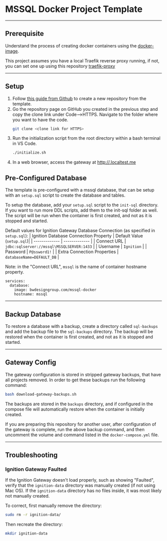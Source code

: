 # MSSQL Docker Project Template

___

## Prerequisite

Understand the process of creating docker containers using the [docker-image](https://github.com/design-group/ignition-docker).

This project assumes you have a local Traefik reverse proxy running, if not, you can set one up using this repository [traefik-proxy](https://github.com/design-group/traefik-proxy)

___

## Setup

1. Follow [this guide from Github](https://docs.github.com/en/repositories/creating-and-managing-repositories/creating-a-repository-from-a-template) to create a new repository from the template.
1.  Go the repository page on GitHub you created in the previous step and copy the clone link under Code-->HTTPS. Navigate to the  folder where you want to have the code.
    ```sh
    git clone <clone link for HTTPS>
    ```
1. Run the initialization script from the root directory within a bash terminal in VS Code.
    ```sh
    ./initialize.sh
    ```
1.  In a web browser, access the gateway at [http://<project-name>.localtest.me](http://<project-name>.localtest.me)

## Pre-Configured Database

The template is pre-configured with a mssql database, that can be setup with an `setup.sql` script to create the database and tables.

To setup the database, add your `setup.sql` script to the `init-sql` directory. If you want to run more DDL scripts, add them to the init-sql folder as well. The script will be run when the container is first created, and not as it is stopped and started.

Default values for Ignition Gateway Database Connection (as specified in `setup.sql`):
| Ignition Database Connection Property | Default Value (`setup.sql`)|
| ------------- | ------------- |
| Connect URL | `jdbc:sqlserver://mssql\MSSQLSERVER:1433`  |
| Username  | `Ignition`  |
| Password  | `P@ssword1!`  |
| Extra Connection Properties  | `databaseName=DEFAULT_DB`  |

Note: in the "Connect URL", `mssql` is the name of container hostname property.

```
services:
  database:
    image: bwdesigngroup.com/mssql-docker
    hostname: mssql
```
___

## Backup Database

To restore a database with a backup, create a directory called `sql-backups` and add the backup file to the `sql-backups` directory. The backup will be restored when the container is first created, and not as it is stopped and started.

___

## Gateway Config

The gateway configuration is stored in stripped gateway backups, that have all projects removed. In order to get these backups run the following command:

```sh
bash download-gateway-backups.sh
```

The backups are stored in the `backups` directory, and if configured in the compose file will automatically restore when the container is initially created. 

If you are preparing this repository for another user, after configuration of the gateway is complete, run the above backup command, and then uncomment the volume and command listed in the `docker-compose.yml` file.

___

## Troubleshooting
### Ignition Gateway Faulted
If the Ignition Gateway doesn't load properly, such as showing "Faulted", verify that the `ignition-data` directory was manually created (if not using Mac OS). If the `ignition-data` directory has no files inside, it was most likely not manually created.

To correct, first manually remove the directory:
```sh
sudo rm -r ignition-data/
```
 
Then recreate the directory:
```sh
mkdir ignition-data
```
